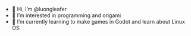 - 👋 Hi, I’m @luongleafer
- 👀 I’m interested in programming and origami
- 🌱 I’m currently learning to make games in Godot and learn about Linux OS

<!---
luongleafer/luongleafer is a ✨ special ✨ repository because its `README.md` (this file) appears on your GitHub profile.
You can click the Preview link to take a look at your changes.
--->
